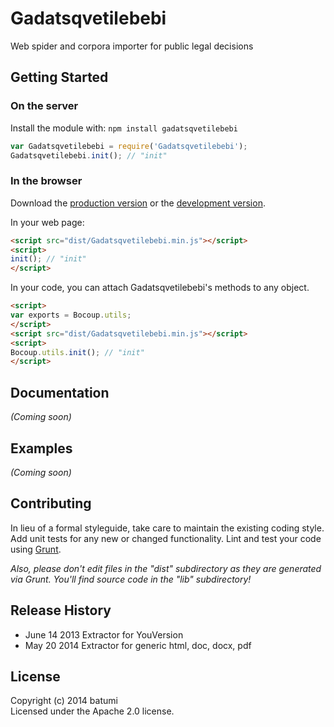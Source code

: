 # Gadatsqvetilebebi

Web spider and corpora importer for public legal decisions

## Getting Started
### On the server
Install the module with: `npm install gadatsqvetilebebi`

```javascript
var Gadatsqvetilebebi = require('Gadatsqvetilebebi');
Gadatsqvetilebebi.init(); // "init"
```

### In the browser
Download the [production version][min] or the [development version][max].

[min]: https://raw.github.com/batumi/Gadatsqvetilebebi/master/dist/Gadatsqvetilebebi.min.js
[max]: https://raw.github.com/batumi/Gadatsqvetilebebi/master/dist/Gadatsqvetilebebi.js

In your web page:

```html
<script src="dist/Gadatsqvetilebebi.min.js"></script>
<script>
init(); // "init"
</script>
```

In your code, you can attach Gadatsqvetilebebi's methods to any object.

```html
<script>
var exports = Bocoup.utils;
</script>
<script src="dist/Gadatsqvetilebebi.min.js"></script>
<script>
Bocoup.utils.init(); // "init"
</script>
```

## Documentation
_(Coming soon)_

## Examples
_(Coming soon)_

## Contributing
In lieu of a formal styleguide, take care to maintain the existing coding style. Add unit tests for any new or changed functionality. Lint and test your code using [Grunt](http://gruntjs.com/).

_Also, please don't edit files in the "dist" subdirectory as they are generated via Grunt. You'll find source code in the "lib" subdirectory!_

## Release History
* June 14 2013 Extractor for YouVersion
* May 20 2014 Extractor for generic html, doc, docx, pdf

## License
Copyright (c) 2014 batumi  
Licensed under the Apache 2.0 license.
